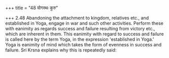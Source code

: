 +++
title = "48 योगस्थः कुरु"

+++
2.48 Abandoning the attachment to kingdom, relatives etc., and
established in Yoga, engage in war and such other activities. Perform
these with eanimity as regards success and failure resulting from
victory etc., which are inherent in them. This eanimity with regard to
success and failure is called here by the term Yoga, in the expression
'established in Yoga.' Yoga is eanimity of mind which takes the form of
evenness in success and failure. Sri Krsna explains why this is
repeatedly said:

